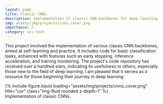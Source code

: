 ```yaml
---
layout: page
title: Classic CNNs
description: Implementation of classic CNN backbones for deep learning practice.
img: assets/img/projects/cnns_cover.png
importance: 3
category: sci-tech
---
```


This project involved the implementation of various classic CNN backbones, aimed at self-learning and practice. It includes code for basic classification tasks, enhanced with features such as early stopping, inference acceleration, and training monitoring. The project's code repository has received over a hundred stars, indicating its usefulness to others, especially those new to the field of deep learning. I am pleased that it serves as a resource for those beginning their journey in deep learning.

<div class="row">
    <div class="col-sm mt-3 mt-md-0">
        {% include figure.liquid loading="assets/img/projects/cnns_cover.png" title="cor" class="img-fluid rounded z-depth-1" %}
    </div>
</div>
<div class="caption">
    Implementation of classic CNNs.
</div>
